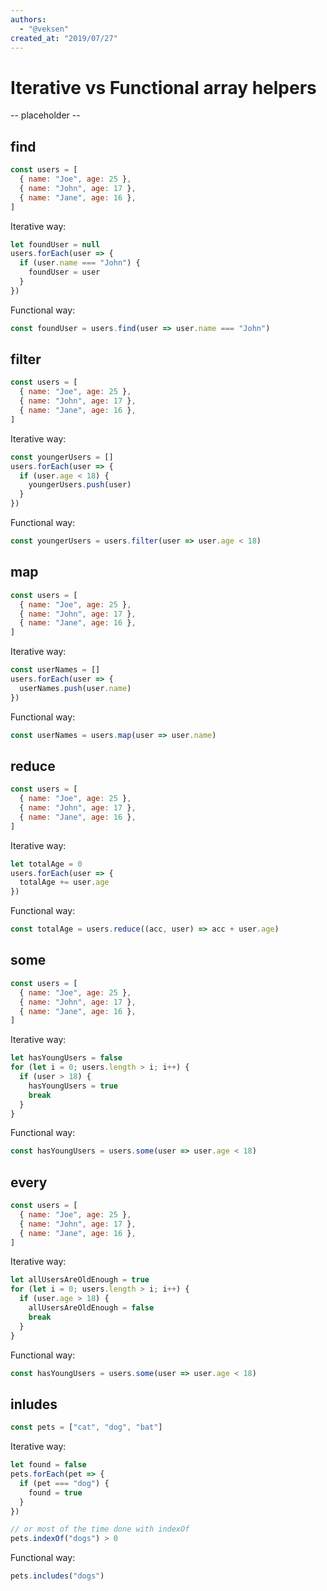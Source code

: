 ```yaml
---
authors:
  - "@veksen"
created_at: "2019/07/27"
---
```


# Iterative vs Functional array helpers

-- placeholder --

## find

```js
const users = [
  { name: "Joe", age: 25 },
  { name: "John", age: 17 },
  { name: "Jane", age: 16 },
]
```

Iterative way:

```js
let foundUser = null
users.forEach(user => {
  if (user.name === "John") {
    foundUser = user
  }
})
```

Functional way:

```js
const foundUser = users.find(user => user.name === "John")
```

## filter

```js
const users = [
  { name: "Joe", age: 25 },
  { name: "John", age: 17 },
  { name: "Jane", age: 16 },
]
```

Iterative way:

```js
const youngerUsers = []
users.forEach(user => {
  if (user.age < 18) {
    youngerUsers.push(user)
  }
})
```

Functional way:

```js
const youngerUsers = users.filter(user => user.age < 18)
```

## map

```js
const users = [
  { name: "Joe", age: 25 },
  { name: "John", age: 17 },
  { name: "Jane", age: 16 },
]
```

Iterative way:

```js
const userNames = []
users.forEach(user => {
  userNames.push(user.name)
})
```

Functional way:

```js
const userNames = users.map(user => user.name)
```

## reduce

```js
const users = [
  { name: "Joe", age: 25 },
  { name: "John", age: 17 },
  { name: "Jane", age: 16 },
]
```

Iterative way:

```js
let totalAge = 0
users.forEach(user => {
  totalAge += user.age
})
```

Functional way:

```js
const totalAge = users.reduce((acc, user) => acc + user.age)
```

## some

```js
const users = [
  { name: "Joe", age: 25 },
  { name: "John", age: 17 },
  { name: "Jane", age: 16 },
]
```

Iterative way:

```js
let hasYoungUsers = false
for (let i = 0; users.length > i; i++) {
  if (user > 18) {
    hasYoungUsers = true
    break
  }
}
```

Functional way:

```js
const hasYoungUsers = users.some(user => user.age < 18)
```

## every

```js
const users = [
  { name: "Joe", age: 25 },
  { name: "John", age: 17 },
  { name: "Jane", age: 16 },
]
```

Iterative way:

```js
let allUsersAreOldEnough = true
for (let i = 0; users.length > i; i++) {
  if (user.age > 18) {
    allUsersAreOldEnough = false
    break
  }
}
```

Functional way:

```js
const hasYoungUsers = users.some(user => user.age < 18)
```

## inludes

```js
const pets = ["cat", "dog", "bat"]
```

Iterative way:

```js
let found = false
pets.forEach(pet => {
  if (pet === "dog") {
    found = true
  }
})

// or most of the time done with indexOf
pets.indexOf("dogs") > 0
```

Functional way:

```js
pets.includes("dogs")
```

